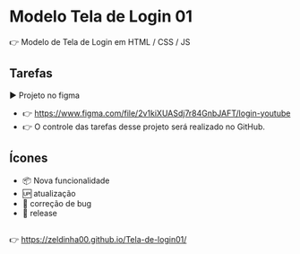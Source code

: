 # Modelo Tela de Login 01

 :point_right: Modelo de Tela de Login em HTML / CSS / JS

## Tarefas

▶ Projeto no figma
- :point_right: https://www.figma.com/file/2v1kiXUASdj7r84GnbJAFT/login-youtube
- :point_right: O controle das tarefas desse projeto será realizado no GitHub. 

## Ícones
- :package: Nova funcionalidade
- :up: atualização
- :lady_beetle: correção de bug
- :checkered_flag: release

##
:point_right: https://zeldinha00.github.io/Tela-de-login01/
